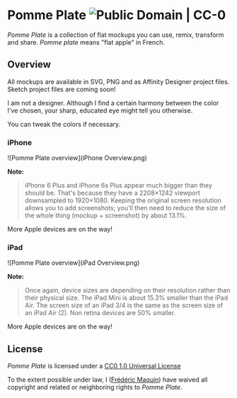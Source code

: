 # Pomme Plate ![Public Domain | CC-0](https://img.shields.io/badge/CC--0-Public_Domain-lightgrey.svg)

_Pomme Plate_ is a collection of flat mockups you can use, remix, transform and share. _Pomme plate_ means "flat apple" in French.

## Overview
All mockups are available in SVG, PNG and as Affinity Designer project files. Sketch project files are coming soon!

I am not a designer. Although I find a certain harmony between the color I've chosen, your sharp, educated eye might tell you otherwise.

You can tweak the colors if necessary.

### iPhone ###
![Pomme Plate overview](iPhone Overview.png)

**Note:**
> iPhone 6 Plus and iPhone 6s Plus appear much bigger than they should be. That's because they have a 2208×1242 viewport downsampled to 1920×1080. Keeping the original screen resolution allows you to add screenshots; you'll then need to reduce the size of the whole thing (mockup + screenshot) by about 13.1%.

More Apple devices are on the way!

### iPad ###
![Pomme Plate overview](iPad Overview.png)

**Note:**
> Once again, device sizes are depending on their resolution rather than their physical size. The iPad Mini is about 15.3% smaller than the iPad Air. The screen size of an iPad 3/4 is the same as the screen size of an iPad Air (2). Non retina devices are 50% smaller.

More Apple devices are on the way!

## License
_Pomme Plate_ is licensed under a [CC0 1.0 Universal License](http://creativecommons.org/publicdomain/zero/1.0/)

To the extent possible under law, I ([Frédéric Maquin](http://ephread.com)) have waived all copyright and related or neighboring rights to _Pomme Plate_.